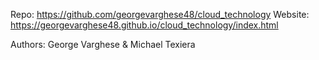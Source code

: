 Repo: https://github.com/georgevarghese48/cloud_technology
Website: https://georgevarghese48.github.io/cloud_technology/index.html

Authors: George Varghese & Michael Texiera
